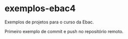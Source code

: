 # exemplos-ebac4
Exemplos de projetos para o curso da Ebac.

Primeiro exemplo de commit e push no repositório remoto.